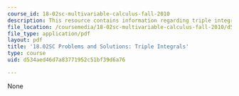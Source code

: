```yaml
---
course_id: 18-02sc-multivariable-calculus-fall-2010
description: This resource contains information regarding triple integrals.
file_location: /coursemedia/18-02sc-multivariable-calculus-fall-2010/d534aed46d7a83771952c51bf39d6a76_MIT18_02SC_we_74_comb.pdf
file_type: application/pdf
layout: pdf
title: '18.02SC Problems and Solutions: Triple Integrals'
type: course
uid: d534aed46d7a83771952c51bf39d6a76

---
```

None